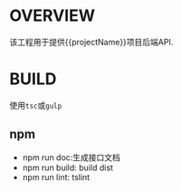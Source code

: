 # OVERVIEW
该工程用于提供{{projectName}}项目后端API.

# BUILD
使用`tsc`或`gulp`

## npm

* npm run doc:生成接口文档
* npm run build: build dist
* npm run lint: tslint


